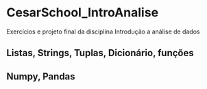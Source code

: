 # CesarSchool_IntroAnalise
Exercícios e projeto final da disciplina Introdução a análise de dados
## Listas, Strings, Tuplas, Dicionário, funções
## Numpy, Pandas 
